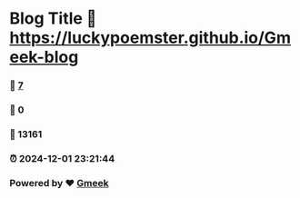 # Blog Title :link: https://luckypoemster.github.io/Gmeek-blog 
### :page_facing_up: [7](https://luckypoemster.github.io/Gmeek-blog/tag.html) 
### :speech_balloon: 0 
### :hibiscus: 13161 
### :alarm_clock: 2024-12-01 23:21:44 
### Powered by :heart: [Gmeek](https://github.com/Meekdai/Gmeek)
